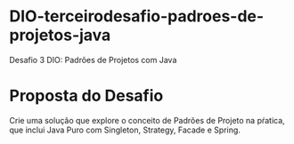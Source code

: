 # DIO-terceirodesafio-padroes-de-projetos-java
Desafio 3 DIO: Padrões de Projetos com Java

# Proposta do Desafio

Crie uma solução que explore o conceito de Padrões de Projeto na pŕatica, que inclui Java Puro com Singleton, Strategy, Facade e Spring.

